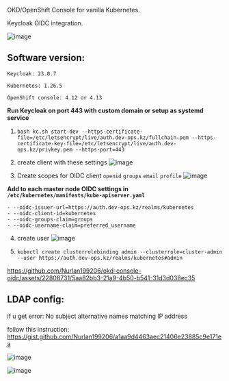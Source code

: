 OKD/OpenShift Console for vanilla Kubernetes. 

Keycloak OIDC integration.

![image](https://github.com/Nurlan199206/okd-console-oidc/assets/22808731/36659ccb-eda7-44d0-96f3-fad5634a00cd)


## Software version:

```Keycloak: 23.0.7```


```Kubernetes: 1.26.5```


```OpenShift console: 4.12 or 4.13```



**Run Keycloak on port 443 with custom domain or setup as systemd service**

1) ```bash kc.sh start-dev --https-certificate-file=/etc/letsencrypt/live/auth.dev-ops.kz/fullchain.pem --https-certificate-key-file=/etc/letsencrypt/live/auth.dev-ops.kz/privkey.pem --https-port=443```

2) create client with these settings
![image](https://github.com/Nurlan199206/okd-console-oidc/assets/22808731/feaf845d-48d7-4f23-a9d6-368754c7e123)


3) Create scopes for OIDC client ```openid``` ```groups``` ```email``` ```profile```
![image](https://github.com/Nurlan199206/okd-console-oidc/assets/22808731/2f75b7e0-c825-4ed8-87f3-466910642167)





**Add to each master node OIDC settings in ```/etc/kubernetes/manifests/kube-apiserver.yaml```**
```
- --oidc-issuer-url=https://auth.dev-ops.kz/realms/kubernetes
- --oidc-client-id=kubernetes
- --oidc-groups-claim=groups
- --oidc-username-claim=preferred_username
```

4) create user 
![image](https://github.com/Nurlan199206/okd-console-oidc/assets/22808731/83ffa46a-83a7-4e65-8c0c-6c03a21ab96c)


5) ```kubectl create clusterrolebinding admin --clusterrole=cluster-admin --user https://auth.dev-ops.kz/realms/kubernetes#admin```
 

https://github.com/Nurlan199206/okd-console-oidc/assets/22808731/5aa82bb3-21a9-4b50-b541-31d3d038ec35


## LDAP config:

if u get error: No subject alternative names matching IP address

follow this instruction: https://gist.github.com/Nurlan199206/a1aa9d4463aec21406e23885c9e171ea


![image](https://github.com/Nurlan199206/okd-console-oidc/assets/22808731/56b51452-ce78-4286-a913-d0b428272785)



![image](https://github.com/Nurlan199206/okd-console-oidc/assets/22808731/6727d351-5115-4335-8acc-6d9da897b8b6)



